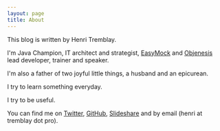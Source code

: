 ```yaml
---
layout: page
title: About
---
```


This blog is written by Henri Tremblay. 

I'm Java Champion, IT architect and strategist, [EasyMock](http://easymock.org) and [Objenesis](http://objenesis.org) lead developer,
trainer and speaker.

I'm also a father of two joyful little things, a husband and an epicurean.

I try to learn something everyday.

I try to be useful.

You can find me on [Twitter](https://twitter.com/henri_tremblay), [GitHub](https://github.com/henri-tremblay), 
[Slideshare](http://www.slideshare.net/henrit/presentations) and by email (henri at tremblay dot pro).
